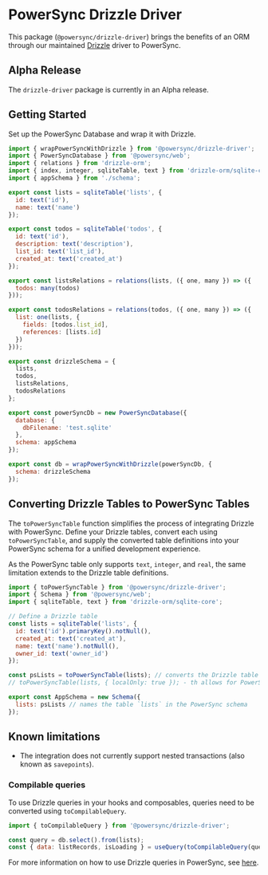 # PowerSync Drizzle Driver

This package (`@powersync/drizzle-driver`) brings the benefits of an ORM through our maintained [Drizzle](https://orm.drizzle.team/) driver to PowerSync.

## Alpha Release

The `drizzle-driver` package is currently in an Alpha release.

## Getting Started

Set up the PowerSync Database and wrap it with Drizzle.

```js
import { wrapPowerSyncWithDrizzle } from '@powersync/drizzle-driver';
import { PowerSyncDatabase } from '@powersync/web';
import { relations } from 'drizzle-orm';
import { index, integer, sqliteTable, text } from 'drizzle-orm/sqlite-core';
import { appSchema } from './schema';

export const lists = sqliteTable('lists', {
  id: text('id'),
  name: text('name')
});

export const todos = sqliteTable('todos', {
  id: text('id'),
  description: text('description'),
  list_id: text('list_id'),
  created_at: text('created_at')
});

export const listsRelations = relations(lists, ({ one, many }) => ({
  todos: many(todos)
}));

export const todosRelations = relations(todos, ({ one, many }) => ({
  list: one(lists, {
    fields: [todos.list_id],
    references: [lists.id]
  })
}));

export const drizzleSchema = {
  lists,
  todos,
  listsRelations,
  todosRelations
};

export const powerSyncDb = new PowerSyncDatabase({
  database: {
    dbFilename: 'test.sqlite'
  },
  schema: appSchema
});

export const db = wrapPowerSyncWithDrizzle(powerSyncDb, {
  schema: drizzleSchema
});
```

## Converting Drizzle Tables to PowerSync Tables

The `toPowerSyncTable` function simplifies the process of integrating Drizzle with PowerSync. Define your Drizzle tables, convert each using `toPowerSyncTable`, and supply the converted table definitions into your PowerSync schema for a unified development experience.

As the PowerSync table only supports `text`, `integer`, and `real`, the same limitation extends to the Drizzle table definitions.

```js
import { toPowerSyncTable } from '@powersync/drizzle-driver';
import { Schema } from '@powersync/web';
import { sqliteTable, text } from 'drizzle-orm/sqlite-core';

// Define a Drizzle table
const lists = sqliteTable('lists', {
  id: text('id').primaryKey().notNull(),
  created_at: text('created_at'),
  name: text('name').notNull(),
  owner_id: text('owner_id')
});

const psLists = toPowerSyncTable(lists); // converts the Drizzle table to a PowerSync table
// toPowerSyncTable(lists, { localOnly: true }); - th allows for PowerSync table configuration

export const AppSchema = new Schema({
  lists: psLists // names the table `lists` in the PowerSync schema
});
```

## Known limitations

- The integration does not currently support nested transactions (also known as `savepoints`).

### Compilable queries

To use Drizzle queries in your hooks and composables, queries need to be converted using `toCompilableQuery`.

```js
import { toCompilableQuery } from '@powersync/drizzle-driver';

const query = db.select().from(lists);
const { data: listRecords, isLoading } = useQuery(toCompilableQuery(query));
```

For more information on how to use Drizzle queries in PowerSync, see [here](https://docs.powersync.com/client-sdk-references/javascript-web/javascript-orm/drizzle#usage-examples).
